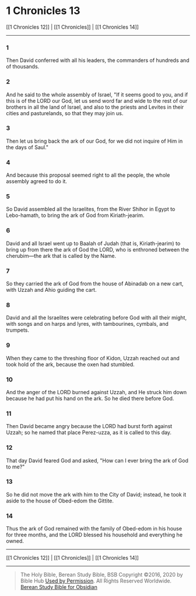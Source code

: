# 1 Chronicles 13

[[1 Chronicles 12]] | [[1 Chronicles]] | [[1 Chronicles 14]]

---

### 1
Then David conferred with all his leaders, the commanders of hundreds and of thousands.

### 2
And he said to the whole assembly of Israel, "If it seems good to you, and if this is of the LORD our God, let us send word far and wide to the rest of our brothers in all the land of Israel, and also to the priests and Levites in their cities and pasturelands, so that they may join us.

### 3
Then let us bring back the ark of our God, for we did not inquire of Him in the days of Saul."

### 4
And because this proposal seemed right to all the people, the whole assembly agreed to do it.

### 5
So David assembled all the Israelites, from the River Shihor in Egypt to Lebo-hamath, to bring the ark of God from Kiriath-jearim.

### 6
David and all Israel went up to Baalah of Judah (that is, Kiriath-jearim) to bring up from there the ark of God the LORD, who is enthroned between the cherubim—the ark that is called by the Name.

### 7
So they carried the ark of God from the house of Abinadab on a new cart, with Uzzah and Ahio guiding the cart.

### 8
David and all the Israelites were celebrating before God with all their might, with songs and on harps and lyres, with tambourines, cymbals, and trumpets.

### 9
When they came to the threshing floor of Kidon, Uzzah reached out and took hold of the ark, because the oxen had stumbled.

### 10
And the anger of the LORD burned against Uzzah, and He struck him down because he had put his hand on the ark. So he died there before God.

### 11
Then David became angry because the LORD had burst forth against Uzzah; so he named that place Perez-uzza, as it is called to this day.

### 12
That day David feared God and asked, "How can I ever bring the ark of God to me?"

### 13
So he did not move the ark with him to the City of David; instead, he took it aside to the house of Obed-edom the Gittite.

### 14
Thus the ark of God remained with the family of Obed-edom in his house for three months, and the LORD blessed his household and everything he owned.

---

[[1 Chronicles 12]] | [[1 Chronicles]] | [[1 Chronicles 14]]

---

> The Holy Bible, Berean Study Bible, BSB
> Copyright &copy;2016, 2020 by Bible Hub
> [Used by Permission](https://berean.bible/terms.htm). All Rights Reserved Worldwide.
> [Berean Study Bible for Obsidian](https://github.com/gapmiss/berean-study-bible-for-obsidian)

